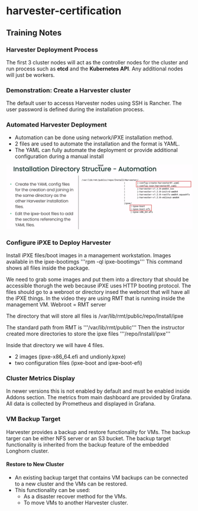 # harvester-certification

## Training Notes

### Harvester Deployment Process
The first 3 cluster nodes will act as the controller nodes for the cluster and run process such as **etcd** and the **Kubernetes API**. Any additional nodes will just be workers.


### Demonstration: Create a Harvester cluster
The default user to accesss Harvester nodes using SSH is Rancher. The user password is defined during the installation process.

### Automated Harvester Deployment
+ Automation can be done using network/iPXE installation method.
+ 2 files are used to automate the installation and the format is YAML.
+ The YAML can fully automate the deployment or provide additional configuration during a manual install

![alt text](image.png)

### Configure iPXE to Deploy Harvester
Install iPXE files/boot images in a management workstation.
Images available in the ipxe-bootimgs '''rpm -ql ipxe-bootimgs'''  This command shows all files inside the package.

We need to grab some images and put them into a directory that should be accessible thorugh the web because iPXE uses HTTP booting protocol. The files should go to a webroot or directory insed the webroot that will have all the iPXE things.
In the video they are using RMT that is running inside the management VM. Webroot = RMT server

The directory that will store all files is /var/lib/rmt/public/repo/Install/ipxe

The standard path from RMT is '''/var/lib/rmt/public'''
Then the instructor created more directories to store the ipxe files '''/repo/Install/ipxe'''

Inside that directory we will have 4 files.
+ 2 images (ipxe-x86_64.efi and undionly.kpxe)
+ two configuration files (ipxe-boot and ipxe-boot-efi)

### Cluster Metrics Display
In newer versions this is not enabled by default and must be enabled inside Addons section. The metrics from main dashboard are provided by Grafana.
All data is collected by Prometheus and displayed in Grafana.

### VM Backup Target
Harvester provides a backup and restore functionality for VMs. The backup targer can be either NFS server or an S3 bucket. The backup target functionality is inherited from the backup feature of the embedded Longhorn cluster.

#### Restore to New Cluster
+  An existing backup target that contains VM backups can be connected to a new cluster and the VMs can be restored.
+ This functionality can be used:
    + As a disaster recover method for the VMs.
    + To move VMs to another Harvester cluster.